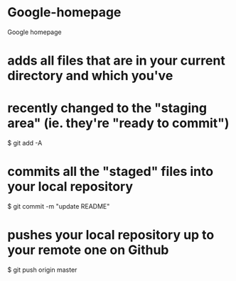 # Google-homepage
Google homepage
# adds all files that are in your current directory and which you've
# recently changed to the "staging area" (ie. they're "ready to commit")
$ git add -A

# commits all the "staged" files into your local repository
$ git commit -m "update README"

# pushes your local repository up to your remote one on Github
$ git push origin master
